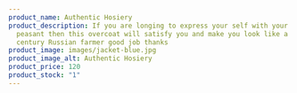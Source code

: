 ```yaml
---
product_name: Authentic Hosiery
product_description: If you are longing to express your self with your authentic
  peasant then this overcoat will satisfy you and make you look like a 16th
  century Russian farmer good job thanks
product_image: images/jacket-blue.jpg
product_image_alt: Authentic Hosiery
product_price: 120
product_stock: "1"
---
```

